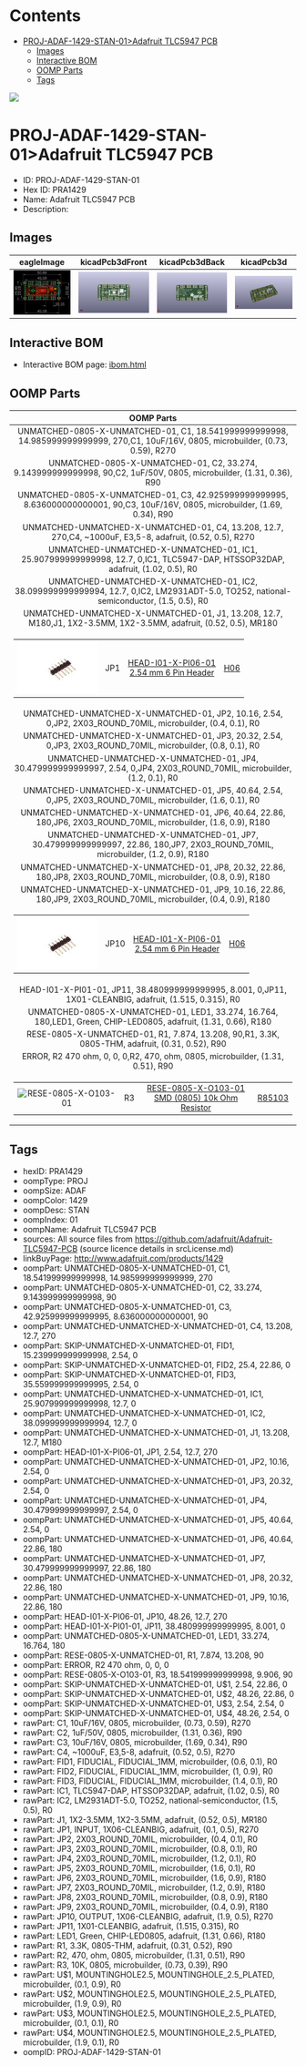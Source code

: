 



Contents
========

* [PROJ-ADAF-1429-STAN-01>Adafruit TLC5947 PCB](#proj-adaf-1429-stan-01adafruit-tlc5947-pcb)
	* [Images](#images)
	* [Interactive BOM](#interactive-bom)
	* [OOMP Parts](#oomp-parts)
	* [Tags](#tags)
  
![][im]
# PROJ-ADAF-1429-STAN-01>Adafruit TLC5947 PCB

- ID: PROJ-ADAF-1429-STAN-01
- Hex ID: PRA1429
- Name: Adafruit TLC5947 PCB
- Description: 

## Images
  
  

|eagleImage|kicadPcb3dFront|kicadPcb3dBack|kicadPcb3d|
| :---: | :---: | :---: | :---: |
|[![eagleImage](eagleImage_140.png)](eagleImage_600.png)|[![kicadPcb3dFront](kicadPcb3dFront_140.png)](kicadPcb3dFront_600.png)|[![kicadPcb3dBack](kicadPcb3dBack_140.png)](kicadPcb3dBack_600.png)|[![kicadPcb3d](kicadPcb3d_140.png)](kicadPcb3d_600.png)|

## Interactive BOM

- Interactive BOM page: [ibom.html](kicad/bom/ibom.html)

## OOMP Parts
  

|OOMP Parts|
| :---: |
|UNMATCHED-0805-X-UNMATCHED-01, C1, 18.541999999999998, 14.985999999999999, 270,C1, 10uF/16V, 0805, microbuilder, (0.73, 0.59), R270|
|UNMATCHED-0805-X-UNMATCHED-01, C2, 33.274, 9.143999999999998, 90,C2, 1uF/50V, 0805, microbuilder, (1.31, 0.36), R90|
|UNMATCHED-0805-X-UNMATCHED-01, C3, 42.925999999999995, 8.636000000000001, 90,C3, 10uF/16V, 0805, microbuilder, (1.69, 0.34), R90|
|UNMATCHED-UNMATCHED-X-UNMATCHED-01, C4, 13.208, 12.7, 270,C4, ~1000uF, E3,5-8, adafruit, (0.52, 0.5), R270|
|UNMATCHED-UNMATCHED-X-UNMATCHED-01, IC1, 25.907999999999998, 12.7, 0,IC1, TLC5947-DAP, HTSSOP32DAP, adafruit, (1.02, 0.5), R0|
|UNMATCHED-UNMATCHED-X-UNMATCHED-01, IC2, 38.099999999999994, 12.7, 0,IC2, LM2931ADT-5.0, TO252, national-semiconductor, (1.5, 0.5), R0|
|UNMATCHED-UNMATCHED-X-UNMATCHED-01, J1, 13.208, 12.7, M180,J1, 1X2-3.5MM, 1X2-3.5MM, adafruit, (0.52, 0.5), MR180|
|<table><tr><td>![HEAD-I01-X-PI06-01](https://raw.githubusercontent.com/oomlout/oomlout_OOMP_parts/main/HEAD-I01-X-PI06-01/image_140.jpg)</td><td> JP1</td><td>[HEAD-I01-X-PI06-01<br>2.54 mm 6 Pin Header](https://github.com/oomlout/oomlout_OOMP_parts/tree/main/HEAD-I01-X-PI06-01/)</td><td>[H06](https://github.com/oomlout/oomlout_OOMP_parts/tree/main/HEAD-I01-X-PI06-01/)</td></tr></table>|
|UNMATCHED-UNMATCHED-X-UNMATCHED-01, JP2, 10.16, 2.54, 0,JP2, 2X03_ROUND_70MIL, microbuilder, (0.4, 0.1), R0|
|UNMATCHED-UNMATCHED-X-UNMATCHED-01, JP3, 20.32, 2.54, 0,JP3, 2X03_ROUND_70MIL, microbuilder, (0.8, 0.1), R0|
|UNMATCHED-UNMATCHED-X-UNMATCHED-01, JP4, 30.479999999999997, 2.54, 0,JP4, 2X03_ROUND_70MIL, microbuilder, (1.2, 0.1), R0|
|UNMATCHED-UNMATCHED-X-UNMATCHED-01, JP5, 40.64, 2.54, 0,JP5, 2X03_ROUND_70MIL, microbuilder, (1.6, 0.1), R0|
|UNMATCHED-UNMATCHED-X-UNMATCHED-01, JP6, 40.64, 22.86, 180,JP6, 2X03_ROUND_70MIL, microbuilder, (1.6, 0.9), R180|
|UNMATCHED-UNMATCHED-X-UNMATCHED-01, JP7, 30.479999999999997, 22.86, 180,JP7, 2X03_ROUND_70MIL, microbuilder, (1.2, 0.9), R180|
|UNMATCHED-UNMATCHED-X-UNMATCHED-01, JP8, 20.32, 22.86, 180,JP8, 2X03_ROUND_70MIL, microbuilder, (0.8, 0.9), R180|
|UNMATCHED-UNMATCHED-X-UNMATCHED-01, JP9, 10.16, 22.86, 180,JP9, 2X03_ROUND_70MIL, microbuilder, (0.4, 0.9), R180|
|<table><tr><td>![HEAD-I01-X-PI06-01](https://raw.githubusercontent.com/oomlout/oomlout_OOMP_parts/main/HEAD-I01-X-PI06-01/image_140.jpg)</td><td> JP10</td><td>[HEAD-I01-X-PI06-01<br>2.54 mm 6 Pin Header](https://github.com/oomlout/oomlout_OOMP_parts/tree/main/HEAD-I01-X-PI06-01/)</td><td>[H06](https://github.com/oomlout/oomlout_OOMP_parts/tree/main/HEAD-I01-X-PI06-01/)</td></tr></table>|
|HEAD-I01-X-PI01-01, JP11, 38.480999999999995, 8.001, 0,JP11, 1X01-CLEANBIG, adafruit, (1.515, 0.315), R0|
|UNMATCHED-0805-X-UNMATCHED-01, LED1, 33.274, 16.764, 180,LED1, Green, CHIP-LED0805, adafruit, (1.31, 0.66), R180|
|RESE-0805-X-UNMATCHED-01, R1, 7.874, 13.208, 90,R1, 3.3K, 0805-THM, adafruit, (0.31, 0.52), R90|
|ERROR, R2 470 ohm, 0, 0, 0,R2, 470, ohm, 0805, microbuilder, (1.31, 0.51), R90|
|<table><tr><td>![RESE-0805-X-O103-01](https://raw.githubusercontent.com/oomlout/oomlout_OOMP_parts/main/RESE-0805-X-O103-01/image_140.jpg)</td><td> R3</td><td>[RESE-0805-X-O103-01<br>SMD (0805) 10k Ohm Resistor](https://github.com/oomlout/oomlout_OOMP_parts/tree/main/RESE-0805-X-O103-01/)</td><td>[R85103](https://github.com/oomlout/oomlout_OOMP_parts/tree/main/RESE-0805-X-O103-01/)</td></tr></table>|

## Tags

- hexID: PRA1429
- oompType: PROJ
- oompSize: ADAF
- oompColor: 1429
- oompDesc: STAN
- oompIndex: 01
- oompName: Adafruit TLC5947 PCB
- sources: All source files from https://github.com/adafruit/Adafruit-TLC5947-PCB (source licence details in srcLicense.md)
- linkBuyPage: http://www.adafruit.com/products/1429
- oompPart: UNMATCHED-0805-X-UNMATCHED-01, C1, 18.541999999999998, 14.985999999999999, 270
- oompPart: UNMATCHED-0805-X-UNMATCHED-01, C2, 33.274, 9.143999999999998, 90
- oompPart: UNMATCHED-0805-X-UNMATCHED-01, C3, 42.925999999999995, 8.636000000000001, 90
- oompPart: UNMATCHED-UNMATCHED-X-UNMATCHED-01, C4, 13.208, 12.7, 270
- oompPart: SKIP-UNMATCHED-X-UNMATCHED-01, FID1, 15.239999999999998, 2.54, 0
- oompPart: SKIP-UNMATCHED-X-UNMATCHED-01, FID2, 25.4, 22.86, 0
- oompPart: SKIP-UNMATCHED-X-UNMATCHED-01, FID3, 35.559999999999995, 2.54, 0
- oompPart: UNMATCHED-UNMATCHED-X-UNMATCHED-01, IC1, 25.907999999999998, 12.7, 0
- oompPart: UNMATCHED-UNMATCHED-X-UNMATCHED-01, IC2, 38.099999999999994, 12.7, 0
- oompPart: UNMATCHED-UNMATCHED-X-UNMATCHED-01, J1, 13.208, 12.7, M180
- oompPart: HEAD-I01-X-PI06-01, JP1, 2.54, 12.7, 270
- oompPart: UNMATCHED-UNMATCHED-X-UNMATCHED-01, JP2, 10.16, 2.54, 0
- oompPart: UNMATCHED-UNMATCHED-X-UNMATCHED-01, JP3, 20.32, 2.54, 0
- oompPart: UNMATCHED-UNMATCHED-X-UNMATCHED-01, JP4, 30.479999999999997, 2.54, 0
- oompPart: UNMATCHED-UNMATCHED-X-UNMATCHED-01, JP5, 40.64, 2.54, 0
- oompPart: UNMATCHED-UNMATCHED-X-UNMATCHED-01, JP6, 40.64, 22.86, 180
- oompPart: UNMATCHED-UNMATCHED-X-UNMATCHED-01, JP7, 30.479999999999997, 22.86, 180
- oompPart: UNMATCHED-UNMATCHED-X-UNMATCHED-01, JP8, 20.32, 22.86, 180
- oompPart: UNMATCHED-UNMATCHED-X-UNMATCHED-01, JP9, 10.16, 22.86, 180
- oompPart: HEAD-I01-X-PI06-01, JP10, 48.26, 12.7, 270
- oompPart: HEAD-I01-X-PI01-01, JP11, 38.480999999999995, 8.001, 0
- oompPart: UNMATCHED-0805-X-UNMATCHED-01, LED1, 33.274, 16.764, 180
- oompPart: RESE-0805-X-UNMATCHED-01, R1, 7.874, 13.208, 90
- oompPart: ERROR, R2 470 ohm, 0, 0, 0
- oompPart: RESE-0805-X-O103-01, R3, 18.541999999999998, 9.906, 90
- oompPart: SKIP-UNMATCHED-X-UNMATCHED-01, U$1, 2.54, 22.86, 0
- oompPart: SKIP-UNMATCHED-X-UNMATCHED-01, U$2, 48.26, 22.86, 0
- oompPart: SKIP-UNMATCHED-X-UNMATCHED-01, U$3, 2.54, 2.54, 0
- oompPart: SKIP-UNMATCHED-X-UNMATCHED-01, U$4, 48.26, 2.54, 0
- rawPart: C1, 10uF/16V, 0805, microbuilder, (0.73, 0.59), R270
- rawPart: C2, 1uF/50V, 0805, microbuilder, (1.31, 0.36), R90
- rawPart: C3, 10uF/16V, 0805, microbuilder, (1.69, 0.34), R90
- rawPart: C4, ~1000uF, E3,5-8, adafruit, (0.52, 0.5), R270
- rawPart: FID1, FIDUCIAL, FIDUCIAL_1MM, microbuilder, (0.6, 0.1), R0
- rawPart: FID2, FIDUCIAL, FIDUCIAL_1MM, microbuilder, (1, 0.9), R0
- rawPart: FID3, FIDUCIAL, FIDUCIAL_1MM, microbuilder, (1.4, 0.1), R0
- rawPart: IC1, TLC5947-DAP, HTSSOP32DAP, adafruit, (1.02, 0.5), R0
- rawPart: IC2, LM2931ADT-5.0, TO252, national-semiconductor, (1.5, 0.5), R0
- rawPart: J1, 1X2-3.5MM, 1X2-3.5MM, adafruit, (0.52, 0.5), MR180
- rawPart: JP1, INPUT, 1X06-CLEANBIG, adafruit, (0.1, 0.5), R270
- rawPart: JP2, 2X03_ROUND_70MIL, microbuilder, (0.4, 0.1), R0
- rawPart: JP3, 2X03_ROUND_70MIL, microbuilder, (0.8, 0.1), R0
- rawPart: JP4, 2X03_ROUND_70MIL, microbuilder, (1.2, 0.1), R0
- rawPart: JP5, 2X03_ROUND_70MIL, microbuilder, (1.6, 0.1), R0
- rawPart: JP6, 2X03_ROUND_70MIL, microbuilder, (1.6, 0.9), R180
- rawPart: JP7, 2X03_ROUND_70MIL, microbuilder, (1.2, 0.9), R180
- rawPart: JP8, 2X03_ROUND_70MIL, microbuilder, (0.8, 0.9), R180
- rawPart: JP9, 2X03_ROUND_70MIL, microbuilder, (0.4, 0.9), R180
- rawPart: JP10, OUTPUT, 1X06-CLEANBIG, adafruit, (1.9, 0.5), R270
- rawPart: JP11, 1X01-CLEANBIG, adafruit, (1.515, 0.315), R0
- rawPart: LED1, Green, CHIP-LED0805, adafruit, (1.31, 0.66), R180
- rawPart: R1, 3.3K, 0805-THM, adafruit, (0.31, 0.52), R90
- rawPart: R2, 470, ohm, 0805, microbuilder, (1.31, 0.51), R90
- rawPart: R3, 10K, 0805, microbuilder, (0.73, 0.39), R90
- rawPart: U$1, MOUNTINGHOLE2.5, MOUNTINGHOLE_2.5_PLATED, microbuilder, (0.1, 0.9), R0
- rawPart: U$2, MOUNTINGHOLE2.5, MOUNTINGHOLE_2.5_PLATED, microbuilder, (1.9, 0.9), R0
- rawPart: U$3, MOUNTINGHOLE2.5, MOUNTINGHOLE_2.5_PLATED, microbuilder, (0.1, 0.1), R0
- rawPart: U$4, MOUNTINGHOLE2.5, MOUNTINGHOLE_2.5_PLATED, microbuilder, (1.9, 0.1), R0
- oompID: PROJ-ADAF-1429-STAN-01



[im]: kicadPcb3d_450.png
